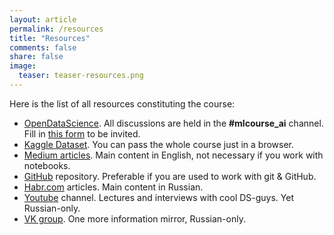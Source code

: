 ```yaml
---
layout: article
permalink: /resources
title: "Resources"
comments: false
share: false
image:
  teaser: teaser-resources.png
---
```


Here is the list of all resources constituting the course:
 - [OpenDataScience](http://ods.ai). All discussions are held in the **#mlcourse_ai** channel. Fill in [this form](https://docs.google.com/forms/d/1_pDNuVHwBxV5wuOcdaXoxBZneyAQcqfOl4V2qkqKbNQ/) to be invited.
 - [Kaggle Dataset](https://www.kaggle.com/kashnitsky/mlcourse). You can pass the whole course just in a browser.
 - [Medium articles](https://medium.com/open-machine-learning-course). Main content in English, not necessary if you work with notebooks.
 - [GitHub](https://github.com/Yorko/mlcourse.ai) repository. Preferable if you are used to work with git & GitHub.
 - [Habr.com](https://habr.com/company/ods/blog/322626/) articles. Main content in Russian.
 - [Youtube](https://www.youtube.com/playlist?list=PLVlY_7IJCMJdgcCtQfzj5j8OVB_Y0GJCl) channel. Lectures and interviews with cool DS-guys. Yet Russian-only.
 - [VK group](https://vk.com/mlcourse). One more information mirror, Russian-only.

